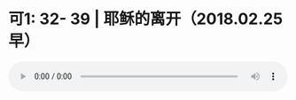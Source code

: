 # 可1: 32- 39 | 耶稣的离开（2018.02.25早）

<audio style="width: 100%;" preload="false" controls controlslist="nodownload"><source src="//cdn.wechat.edu.pl/audio/mp3/old/22715.mp3" type="audio/mpeg">Your browser does not support the audio element.</audio>


